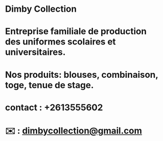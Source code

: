 # Dimby Collection 
# Entreprise familiale de production des uniformes scolaires et universitaires.
# Nos produits: blouses, combinaison, toge, tenue de stage.
# contact : +2613555602
# ✉️ : dimbycollection@gmail.com
